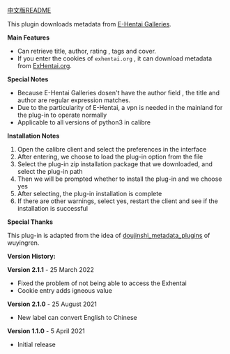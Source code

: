 [中文版README](README_cn.md)

This plugin downloads metadata from [E-Hentai Galleries](https://e-hentai.org/).

**Main Features**

- Can retrieve title, author, rating , tags and cover.
- If you enter the cookies of `exhentai.org` , it can download metadata from [ExHentai.org](https://exhentai.org/).

**Special Notes**

- Because E-Hentai Galleries dosen't have the author field , the title and author are regular expression matches. 
- Due to the particularity of E-Hentai, a vpn is needed in the mainland for the plug-in to operate normally
- Applicable to all versions of python3 in calibre

**Installation Notes**

1. Open the calibre client and select the preferences in the interface
2. After entering, we choose to load the plug-in option from the file
3. Select the plug-in zip installation package that we downloaded, and select the plug-in path
4. Then we will be prompted whether to install the plug-in and we choose yes
5. After selecting, the plug-in installation is complete
6. If there are other warnings, select yes, restart the client and see if the installation is successful

**Special Thanks**

This plug-in is adapted from the idea of ​​[doujinshi_metadata_plugins](https://github.com/yingziwu/doujinshi_metadata_plugins) of wuyingren.

**Version History:**

**Version 2.1.1** - 25 March 2022

- Fixed the problem of not being able to access the Exhentai
- Cookie entry adds igneous value


**Version 2.1.0** - 25 August 2021

- New label can convert English to Chinese

**Version 1.1.0** - 5 April 2021

- Initial release


